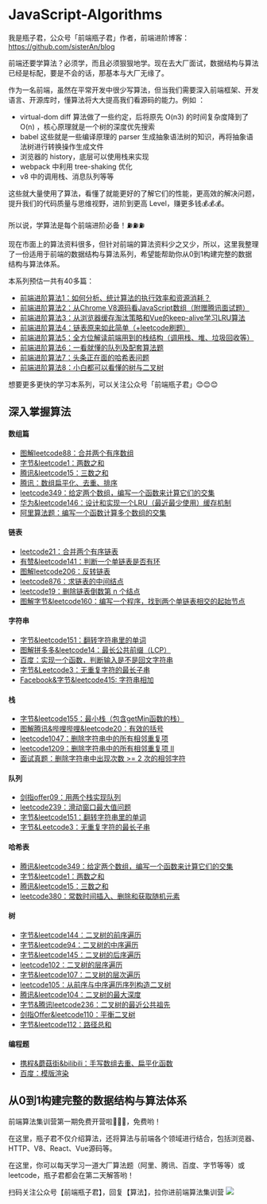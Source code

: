 # JavaScript-Algorithms

我是瓶子君，公众号「前端瓶子君」作者，前端进阶博客：https://github.com/sisterAn/blog

前端还要学算法？必须学，而且必须狠狠地学。现在去大厂面试，数据结构与算法已经是标配，要是不会的话，那基本与大厂无缘了。

作为一名前端，虽然在平常开发中很少写算法，但当我们需要深入前端框架、开发语言、开源库时，懂算法将大大提高我们看源码的能力。例如 ：

- virtual-dom diff 算法做了一些约定，后将原先 O(n3) 的时间复杂度降到了O(n) ，核心原理就是一个树的深度优先搜索
- babel 这些就是一些编译原理的 parser 生成抽象语法树的知识，再将抽象语法树进行转换操作生成文件
- 浏览器的 history，底层可以使用栈来实现
- webpack 中利用 tree-shaking 优化
- v8 中的调用栈、消息队列等等

这些就大量使用了算法，看懂了就能更好的了解它们的性能，更高效的解决问题，提升我们的代码质量与思维视野，进阶到更高 Level，赚更多钱💰💰💰。

所以说，学算法是每个前端进阶必备！⛽️⛽️⛽️

现在市面上的算法资料很多，但针对前端的算法资料少之又少，所以，这里我整理了一份适用于前端的数据结构与算法系列，希望能帮助你从0到1构建完整的数据结构与算法体系。

本系列预估一共有40多篇：

- [前端进阶算法1：如何分析、统计算法的执行效率和资源消耗？](https://github.com/sisterAn/JavaScript-Algorithms/issues/1)
- [前端进阶算法2：从Chrome V8源码看JavaScript数组（附赠腾讯面试题）](https://github.com/sisterAn/JavaScript-Algorithms/issues/2)
- [前端进阶算法3：从浏览器缓存淘汰策略和Vue的keep-alive学习LRU算法](https://github.com/sisterAn/JavaScript-Algorithms/issues/9)
- [前端进阶算法4：链表原来如此简单（+leetcode刷题）](https://github.com/sisterAn/JavaScript-Algorithms/issues/12)
- [前端进阶算法5：全方位解读前端用到的栈结构（调用栈、堆、垃圾回收等）](https://github.com/sisterAn/JavaScript-Algorithms/issues/24)
- [前端进阶算法6：一看就懂的队列及配套算法题](https://github.com/sisterAn/JavaScript-Algorithms/issues/35)
- [前端进阶算法7：头条正在面的哈希表问题](https://github.com/sisterAn/JavaScript-Algorithms/issues/49)
- [前端进阶算法8：小白都可以看懂的树与二叉树](https://github.com/sisterAn/JavaScript-Algorithms/issues/39)


想要更多更快的学习本系列，可以关注公众号「前端瓶子君」😊😊😊

## 深入掌握算法

#### 数组篇

- [图解leetcode88：合并两个有序数组](https://github.com/sisterAn/JavaScript-Algorithms/issues/3)
- [字节&leetcode1：两数之和](https://github.com/sisterAn/JavaScript-Algorithms/issues/4)
- [腾讯&leetcode15：三数之和](https://github.com/sisterAn/JavaScript-Algorithms/issues/31)
- [腾讯：数组扁平化、去重、排序 ](https://github.com/sisterAn/JavaScript-Algorithms/issues/5)
- [leetcode349：给定两个数组，编写一个函数来计算它们的交集](https://github.com/sisterAn/JavaScript-Algorithms/issues/6)
- [华为&leetcode146：设计和实现一个LRU（最近最少使用）缓存机制](https://github.com/sisterAn/JavaScript-Algorithms/issues/7)
- [阿里算法题：编写一个函数计算多个数组的交集](https://github.com/sisterAn/JavaScript-Algorithms/issues/10)

#### 链表
- [leetcode21：合并两个有序链表](https://github.com/sisterAn/JavaScript-Algorithms/issues/11)
- [有赞&leetcode141：判断一个单链表是否有环](https://github.com/sisterAn/JavaScript-Algorithms/issues/13)
- [图解leetcode206：反转链表](https://github.com/sisterAn/JavaScript-Algorithms/issues/14)
- [leetcode876：求链表的中间结点](https://github.com/sisterAn/JavaScript-Algorithms/issues/15)
- [leetcode19：删除链表倒数第 n 个结点](https://github.com/sisterAn/JavaScript-Algorithms/issues/16)
- [图解字节&leetcode160：编写一个程序，找到两个单链表相交的起始节点](https://github.com/sisterAn/JavaScript-Algorithms/issues/17)

#### 字符串
- [字节&leetcode151：翻转字符串里的单词](https://github.com/sisterAn/JavaScript-Algorithms/issues/18)
- [图解拼多多&leetcode14：最长公共前缀（LCP）](https://github.com/sisterAn/JavaScript-Algorithms/issues/19)
- [百度：实现一个函数，判断输入是不是回文字符串](https://github.com/sisterAn/JavaScript-Algorithms/issues/20)
- [字节&Leetcode3：无重复字符的最长子串](https://github.com/sisterAn/JavaScript-Algorithms/issues/21)
- [Facebook&字节&leetcode415: 字符串相加](https://github.com/sisterAn/JavaScript-Algorithms/issues/32)

#### 栈
- [字节&leetcode155：最小栈（包含getMin函数的栈）](https://github.com/sisterAn/JavaScript-Algorithms/issues/23)
- [图解腾讯&哔哩哔哩&leetcode20：有效的括号](https://github.com/sisterAn/JavaScript-Algorithms/issues/25)
- [leetcode1047：删除字符串中的所有相邻重复项](https://github.com/sisterAn/JavaScript-Algorithms/issues/26)
- [leetcode1209：删除字符串中的所有相邻重复项 II](https://github.com/sisterAn/JavaScript-Algorithms/issues/27)
- [面试真题：删除字符串中出现次数 >= 2 次的相邻字符](https://github.com/sisterAn/JavaScript-Algorithms/issues/28)

#### 队列
- [剑指offer09：用两个栈实现队列](https://github.com/sisterAn/JavaScript-Algorithms/issues/34)
- [leetcode239：滑动窗口最大值问题](https://github.com/sisterAn/JavaScript-Algorithms/issues/33)
- [字节&leetcode151：翻转字符串里的单词](https://github.com/sisterAn/JavaScript-Algorithms/issues/18)
- [字节&Leetcode3：无重复字符的最长子串](https://github.com/sisterAn/JavaScript-Algorithms/issues/21)

#### 哈希表
- [腾讯&leetcode349：给定两个数组，编写一个函数来计算它们的交集](https://github.com/sisterAn/JavaScript-Algorithms/issues/6)
- [字节&leetcode1：两数之和](https://github.com/sisterAn/JavaScript-Algorithms/issues/4)
- [腾讯&leetcode15：三数之和](https://github.com/sisterAn/JavaScript-Algorithms/issues/31)
- [leetcode380：常数时间插入、删除和获取随机元素](https://github.com/sisterAn/JavaScript-Algorithms/issues/48)

#### 树
- [字节&leetcode144：二叉树的前序遍历](https://github.com/sisterAn/JavaScript-Algorithms/issues/37)
- [字节&leetcode94：二叉树的中序遍历](https://github.com/sisterAn/JavaScript-Algorithms/issues/38)
- [字节&leetcode145：二叉树的后序遍历](https://github.com/sisterAn/JavaScript-Algorithms/issues/40)
- [leetcode102：二叉树的层序遍历](https://github.com/sisterAn/JavaScript-Algorithms/issues/47)
- [字节&leetcode107：二叉树的层次遍历](https://github.com/sisterAn/JavaScript-Algorithms/issues/46)
- [leetcode105：从前序与中序遍历序列构造二叉树](https://github.com/sisterAn/JavaScript-Algorithms/issues/41)
- [腾讯&leetcode104：二叉树的最大深度](https://github.com/sisterAn/JavaScript-Algorithms/issues/42)
- [字节&腾讯leetcode236：二叉树的最近公共祖先](https://github.com/sisterAn/JavaScript-Algorithms/issues/43)
- [剑指Offer&leetcode110：平衡二叉树](https://github.com/sisterAn/JavaScript-Algorithms/issues/44)
- [字节&leetcode112：路径总和](https://github.com/sisterAn/JavaScript-Algorithms/issues/45)

#### 编程题
- [携程&蘑菇街&bilibili：手写数组去重、扁平化函数](https://github.com/sisterAn/JavaScript-Algorithms/issues/30)
- [百度：模版渲染](https://github.com/sisterAn/JavaScript-Algorithms/issues/36)


## 从0到1构建完整的数据结构与算法体系

前端算法集训营第一期免费开营啦🎉🎉🎉，免费哟！

在这里，瓶子君不仅介绍算法，还将算法与前端各个领域进行结合，包括浏览器、HTTP、V8、React、Vue源码等。

在这里，你可以每天学习一道大厂算法题（阿里、腾讯、百度、字节等等）或 leetcode，瓶子君都会在第二天解答哟！


扫码关注公众号【前端瓶子君】，回复【算法】，拉你进前端算法集训营
![](http://resource.muyiy.cn/image/20200424231501.png)
